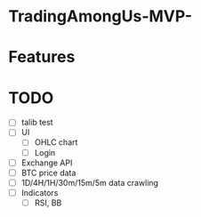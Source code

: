 # TradingAmongUs-MVP-
# Features
# TODO
- [ ] talib test
- [ ] UI
    - [ ] OHLC chart
    - [ ] Login
- [ ] Exchange API
- [ ] BTC price data
- [ ] 1D/4H/1H/30m/15m/5m data crawling
- [ ] Indicators
    - [ ] RSI, BB